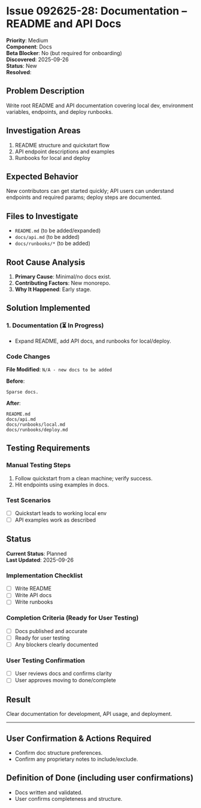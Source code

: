 # Issue 092625-28: Documentation – README and API Docs

**Priority**: Medium  
**Component**: Docs  
**Beta Blocker**: No (but required for onboarding)  
**Discovered**: 2025-09-26  
**Status**: New  
**Resolved**: 

## Problem Description

Write root README and API documentation covering local dev, environment variables, endpoints, and deploy runbooks.

## Investigation Areas

1. README structure and quickstart flow  
2. API endpoint descriptions and examples  
3. Runbooks for local and deploy  

## Expected Behavior

New contributors can get started quickly; API users can understand endpoints and required params; deploy steps are documented.

## Files to Investigate

- `README.md` (to be added/expanded)  
- `docs/api.md` (to be added)  
- `docs/runbooks/*` (to be added)  

## Root Cause Analysis

1. **Primary Cause**: Minimal/no docs exist.  
2. **Contributing Factors**: New monorepo.  
3. **Why It Happened**: Early stage.  

## Solution Implemented

### 1. Documentation (⏳ In Progress)
- Expand README, add API docs, and runbooks for local/deploy.  

### Code Changes

**File Modified**: `N/A - new docs to be added`

**Before**:
```text
Sparse docs.
```

**After**:
```text
README.md
docs/api.md
docs/runbooks/local.md
docs/runbooks/deploy.md
```

## Testing Requirements

### Manual Testing Steps
1. Follow quickstart from a clean machine; verify success.  
2. Hit endpoints using examples in docs.  

### Test Scenarios
- [ ] Quickstart leads to working local env  
- [ ] API examples work as described  

## Status

**Current Status**: Planned  
**Last Updated**: 2025-09-26

### Implementation Checklist
- [ ] Write README  
- [ ] Write API docs  
- [ ] Write runbooks  

### Completion Criteria (Ready for User Testing)
- [ ] Docs published and accurate  
- [ ] Ready for user testing  
- [ ] Any blockers clearly documented  

### User Testing Confirmation
- [ ] User reviews docs and confirms clarity  
- [ ] User approves moving to done/complete  

## Result

Clear documentation for development, API usage, and deployment.

---

## User Confirmation & Actions Required

- Confirm doc structure preferences.  
- Confirm any proprietary notes to include/exclude.  

## Definition of Done (including user confirmations)

- Docs written and validated.  
- User confirms completeness and structure.
